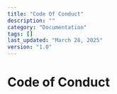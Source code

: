```yaml
---
title: "Code Of Conduct"
description: ""
category: "Documentation"
tags: []
last_updated: "March 28, 2025"
version: "1.0"
---
```


# Code of Conduct
